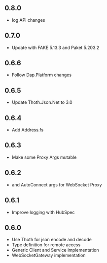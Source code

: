 ## 0.8.0
* log API changes

## 0.7.0
* Update with FAKE 5.13.3 and Paket 5.203.2

## 0.6.6
* Follow Dap.Platform changes

## 0.6.5
* Update Thoth.Json.Net to 3.0

## 0.6.4
* Add Address.fs

## 0.6.3
* Make some Proxy Args mutable

## 0.6.2
* and AutoConnect args for WebSocket Proxy

## 0.6.1
* Improve logging with HubSpec

## 0.6.0
* Use Thoth for json encode and decode
* Type definition for remote access
* Generic Client and Service implementation
* WebSocketGateway implementation
